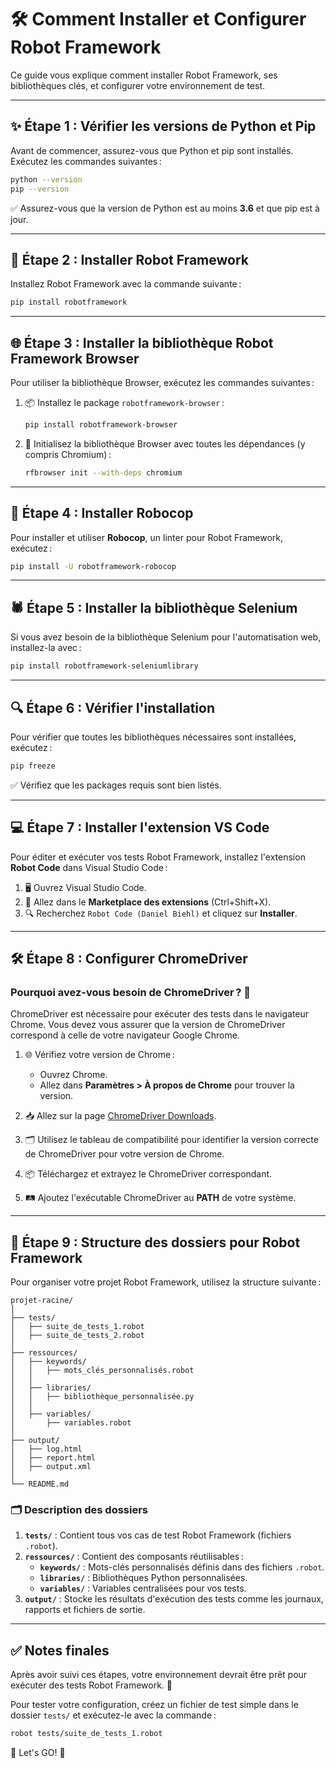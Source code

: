 # 🛠️ Comment Installer et Configurer Robot Framework

Ce guide vous explique comment installer Robot Framework, ses bibliothèques clés, et configurer votre environnement de test.

---

## ✨ Étape 1 : Vérifier les versions de Python et Pip

Avant de commencer, assurez-vous que Python et pip sont installés. Exécutez les commandes suivantes :

```bash
python --version
pip --version
```

✅ Assurez-vous que la version de Python est au moins **3.6** et que pip est à jour.

---

## 🐍 Étape 2 : Installer Robot Framework

Installez Robot Framework avec la commande suivante :

```bash
pip install robotframework
```

---

## 🌐 Étape 3 : Installer la bibliothèque Robot Framework Browser

Pour utiliser la bibliothèque Browser, exécutez les commandes suivantes :

1. 📦 Installez le package `robotframework-browser` :

   ```bash
   pip install robotframework-browser
   ```

2. 🚀 Initialisez la bibliothèque Browser avec toutes les dépendances (y compris Chromium) :

   ```bash
   rfbrowser init --with-deps chromium
   ```

---

## 🧹 Étape 4 : Installer Robocop

Pour installer et utiliser **Robocop**, un linter pour Robot Framework, exécutez :

```bash
pip install -U robotframework-robocop
```

---

## 🕷️ Étape 5 : Installer la bibliothèque Selenium

Si vous avez besoin de la bibliothèque Selenium pour l'automatisation web, installez-la avec :

```bash
pip install robotframework-seleniumlibrary
```

---

## 🔍 Étape 6 : Vérifier l'installation

Pour vérifier que toutes les bibliothèques nécessaires sont installées, exécutez :

```bash
pip freeze
```

✅ Vérifiez que les packages requis sont bien listés.

---

## 💻 Étape 7 : Installer l'extension VS Code

Pour éditer et exécuter vos tests Robot Framework, installez l'extension **Robot Code** dans Visual Studio Code :

1. 🖥️ Ouvrez Visual Studio Code.
2. 📂 Allez dans le **Marketplace des extensions** (Ctrl+Shift+X).
3. 🔍 Recherchez `Robot Code (Daniel Biehl)` et cliquez sur **Installer**.

---

## 🛠️ Étape 8 : Configurer ChromeDriver

### Pourquoi avez-vous besoin de ChromeDriver ? 🤔

ChromeDriver est nécessaire pour exécuter des tests dans le navigateur Chrome. Vous devez vous assurer que la version de ChromeDriver correspond à celle de votre navigateur Google Chrome.

1. 🌐 Vérifiez votre version de Chrome :
   - Ouvrez Chrome.
   - Allez dans **Paramètres > À propos de Chrome** pour trouver la version.

2. 📥 Allez sur la page [ChromeDriver Downloads](https://chromedriver.chromium.org/downloads).

3. 🗂️ Utilisez le tableau de compatibilité pour identifier la version correcte de ChromeDriver pour votre version de Chrome.

4. 📦 Téléchargez et extrayez le ChromeDriver correspondant.

5. 🛤️ Ajoutez l'exécutable ChromeDriver au **PATH** de votre système.

---

## 📁 Étape 9 : Structure des dossiers pour Robot Framework

Pour organiser votre projet Robot Framework, utilisez la structure suivante :

```
projet-racine/
│
├── tests/
│   ├── suite_de_tests_1.robot
│   ├── suite_de_tests_2.robot
│
├── ressources/
│   ├── keywords/
│   │   ├── mots_clés_personnalisés.robot
│   │
│   ├── libraries/
│   │   ├── bibliothèque_personnalisée.py
│   │
│   ├── variables/
│       ├── variables.robot
│
├── output/
│   ├── log.html
│   ├── report.html
│   ├── output.xml
│
└── README.md
```

### 🗂️ Description des dossiers

1. **`tests/`** : Contient tous vos cas de test Robot Framework (fichiers `.robot`).
2. **`ressources/`** : Contient des composants réutilisables :
   - **`keywords/`** : Mots-clés personnalisés définis dans des fichiers `.robot`.
   - **`libraries/`** : Bibliothèques Python personnalisées.
   - **`variables/`** : Variables centralisées pour vos tests.
3. **`output/`** : Stocke les résultats d'exécution des tests comme les journaux, rapports et fichiers de sortie.

---

## ✅ Notes finales

Après avoir suivi ces étapes, votre environnement devrait être prêt pour exécuter des tests Robot Framework. 🎉

Pour tester votre configuration, créez un fichier de test simple dans le dossier `tests/` et exécutez-le avec la commande :

```bash
robot tests/suite_de_tests_1.robot
```

🚀 Let's GO! 🎉
